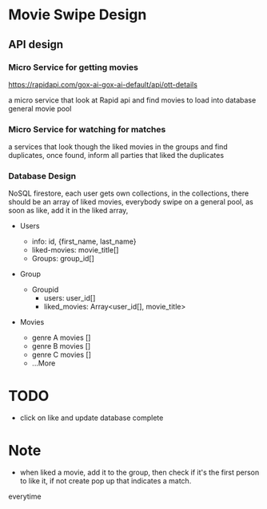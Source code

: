 # Movie Swipe Design

## API design

### Micro Service for getting movies

https://rapidapi.com/gox-ai-gox-ai-default/api/ott-details

a micro service that look at Rapid api and find movies to load into database general movie pool

### Micro Service for watching for matches

a services that look though the liked movies in the groups and find duplicates, once found, inform all parties that liked the duplicates

### Database Design

NoSQL firestore, each user gets own collections, in the collections, there should be an array of liked movies, everybody swipe on a general pool, as soon as like, add it in the liked array,

- Users

  - info: id, {first_name, last_name}
  - liked-movies: movie_title[]
  - Groups: group_id[]

- Group

  - Groupid
    - users: user_id[]
    - liked_movies: Array<user_id[], movie_title>

- Movies
  - genre A movies []
  - genre B movies []
  - genre C movies []
  - ...More

# TODO

- click on like and update database complete

# Note

- when liked a movie, add it to the group, then check if it's the first person to like it, if not create pop up that indicates a match.

everytime
